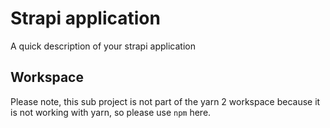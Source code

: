 # Strapi application

A quick description of your strapi application

## Workspace

Please note, this sub project is not part of the yarn 2 workspace because it is not working with yarn, so please use `npm` here.
